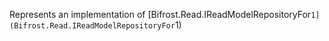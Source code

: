 Represents an implementation of [Bifrost.Read.IReadModelRepositoryFor`1](Bifrost.Read.IReadModelRepositoryFor`1)